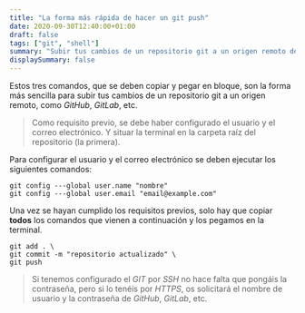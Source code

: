 ```yaml
---
title: "La forma más rápida de hacer un git push"
date: 2020-09-30T12:40:00+01:00
draft: false
tags: ["git", "shell"]
summary: "Subir tus cambios de un repositorio git a un origen remoto de forma rápida y sencilla."
displaySummary: false
---
```


Estos tres comandos, que se deben copiar y pegar en bloque, son la forma
más sencilla para subir tus cambios de un repositorio git a un origen remoto, como *GitHub*, *GitLab*, etc.

> Como requisito previo, se debe haber configurado el usuario y el correo electrónico. Y situar la terminal en la carpeta raíz del repositorio (la primera).

Para configurar el usuario y el correo electrónico se deben ejecutar los
siguientes comandos:

    git config ---global user.name "nombre"
    git config ---global user.email "email@example.com"

Una vez se hayan cumplido los requisitos previos, solo hay que copiar
**todos** los comandos que vienen a continuación y los pegamos en la
terminal.

    git add . \
    git commit -m "repositorio actualizado" \
    git push

> Si tenemos configurado el *GIT* por *SSH* no hace falta que pongáis la
> contraseña, pero si lo tenéis por *HTTPS*, os solicitará el nombre de
> usuario y la contraseña de *GitHub*, *GitLab*, etc.
